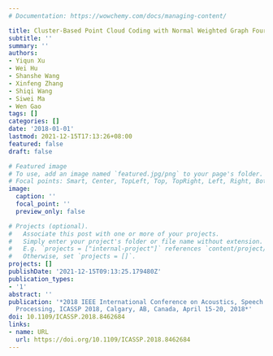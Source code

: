 ```yaml
---
# Documentation: https://wowchemy.com/docs/managing-content/

title: Cluster-Based Point Cloud Coding with Normal Weighted Graph Fourier Transform
subtitle: ''
summary: ''
authors:
- Yiqun Xu
- Wei Hu
- Shanshe Wang
- Xinfeng Zhang
- Shiqi Wang
- Siwei Ma
- Wen Gao
tags: []
categories: []
date: '2018-01-01'
lastmod: 2021-12-15T17:13:26+08:00
featured: false
draft: false

# Featured image
# To use, add an image named `featured.jpg/png` to your page's folder.
# Focal points: Smart, Center, TopLeft, Top, TopRight, Left, Right, BottomLeft, Bottom, BottomRight.
image:
  caption: ''
  focal_point: ''
  preview_only: false

# Projects (optional).
#   Associate this post with one or more of your projects.
#   Simply enter your project's folder or file name without extension.
#   E.g. `projects = ["internal-project"]` references `content/project/deep-learning/index.md`.
#   Otherwise, set `projects = []`.
projects: []
publishDate: '2021-12-15T09:13:25.179480Z'
publication_types:
- '1'
abstract: ''
publication: '*2018 IEEE International Conference on Acoustics, Speech and Signal
  Processing, ICASSP 2018, Calgary, AB, Canada, April 15-20, 2018*'
doi: 10.1109/ICASSP.2018.8462684
links:
- name: URL
  url: https://doi.org/10.1109/ICASSP.2018.8462684
---
```

